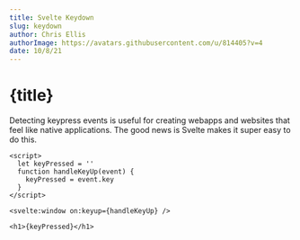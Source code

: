 ```yaml
---
title: Svelte Keydown
slug: keydown
author: Chris Ellis
authorImage: https://avatars.githubusercontent.com/u/814405?v=4
date: 10/8/21
---
```


# {title}

Detecting keypress events is useful for creating webapps and websites that feel like native applications. The good news is Svelte makes it super easy to do this.

```
<script>
  let keyPressed = ''
  function handleKeyUp(event) {
    keyPressed = event.key
  }
</script>

<svelte:window on:keyup={handleKeyUp} />

<h1>{keyPressed}</h1>
```

